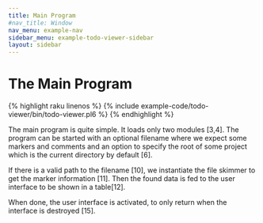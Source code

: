 ```yaml
---
title: Main Program
#nav_title: Window
nav_menu: example-nav
sidebar_menu: example-todo-viewer-sidebar
layout: sidebar
---
```


# The Main Program

{% highlight raku linenos %}
{% include example-code/todo-viewer/bin/todo-viewer.pl6 %}
{% endhighlight %}

The main program is quite simple. It loads only two modules [3,4]. The program can be started with an optional filename where we expect some markers and comments and an option to specify the root of some project which is the current directory by default [6].

If there is a valid path to the filename [10], we instantiate the file skimmer to get the marker information [11]. Then the found data is fed to the user interface to be shown in a table[12].

When done, the user interface is activated, to only return when the interface is destroyed [15].
